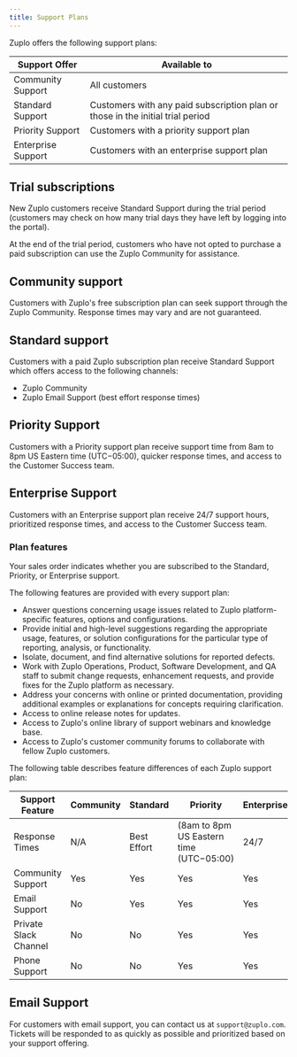 ```yaml
---
title: Support Plans
---
```


Zuplo offers the following support plans:

| Support Offer      | Available to                                                                   |
| ------------------ | ------------------------------------------------------------------------------ |
| Community Support  | All customers                                                                  |
| Standard Support   | Customers with any paid subscription plan or those in the initial trial period |
| Priority Support   | Customers with a priority support plan                                         |
| Enterprise Support | Customers with an enterprise support plan                                      |

## Trial subscriptions

New Zuplo customers receive Standard Support during the trial period (customers may check on how many trial days they have left by logging into the portal).

At the end of the trial period, customers who have not opted to purchase a paid subscription can use the Zuplo Community for assistance.

## Community support

Customers with Zuplo's free subscription plan can seek support through the Zuplo Community. Response times may vary and are not guaranteed.

## Standard support

Customers with a paid Zuplo subscription plan receive Standard Support which offers access to the following channels:

- Zuplo Community
- Zuplo Email Support (best effort response times)

## Priority Support

Customers with a Priority support plan receive support time from 8am to 8pm US Eastern time (UTC−05:00), quicker response times, and access to the Customer Success team.

## Enterprise Support

Customers with an Enterprise support plan receive 24/7 support hours, prioritized response times, and access to the Customer Success team.

### Plan features

Your sales order indicates whether you are subscribed to the Standard, Priority, or Enterprise support.

The following features are provided with every support plan:

- Answer questions concerning usage issues related to Zuplo platform-specific features, options and configurations.
- Provide initial and high-level suggestions regarding the appropriate usage, features, or solution configurations for the particular type of reporting, analysis, or functionality.
- Isolate, document, and find alternative solutions for reported defects.
- Work with Zuplo Operations, Product, Software Development, and QA staff to submit change requests, enhancement requests, and provide fixes for the Zuplo platform as necessary.
- Address your concerns with online or printed documentation, providing additional examples or explanations for concepts requiring clarification.
- Access to online release notes for updates.
- Access to Zuplo's online library of support webinars and knowledge base.
- Access to Zuplo's customer community forums to collaborate with fellow Zuplo customers.

The following table describes feature differences of each Zuplo support plan:

| Support Feature       | Community | Standard    | Priority                                | Enterprise |
| --------------------- | --------- | ----------- | --------------------------------------- | ---------- |
| Response Times        | N/A       | Best Effort | (8am to 8pm US Eastern time (UTC−05:00) | 24/7       |
| Community Support     | Yes       | Yes         | Yes                                     | Yes        |
| Email Support         | No        | Yes         | Yes                                     | Yes        |
| Private Slack Channel | No        | No          | Yes                                     | Yes        |
| Phone Support         | No        | No          | Yes                                     | Yes        |

## Email Support

For customers with email support, you can contact us at `support@zuplo.com`. Tickets will be responded to as quickly as possible and prioritized based on your support offering.
